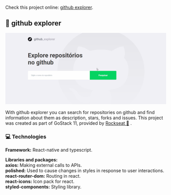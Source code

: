 Check this project online: [github explorer](https://githubexplorerexample.netlify.app).

## 🧭 github explorer

![github explorer](github-explorer.gif)

With github explorer you can search for repositories on github and find information about them as description, stars, forks and issues.
This project was created as part of GoStack 11, provided by [Rockseat 🚀](https://rocketseat.com.br/) .

### 💻 Technologies

**Framework:** React-native and typescript.

**Libraries and packages:**<br>
**axios:** Making external calls to APIs.<br>
**polished:** Used to cause changes in styles in response to user interactions.<br>
**react-router-dom:** Routing in react.<br>
**react-icons:** Icon pack for react.<br>
**styled-components:** Styling library.<br>
